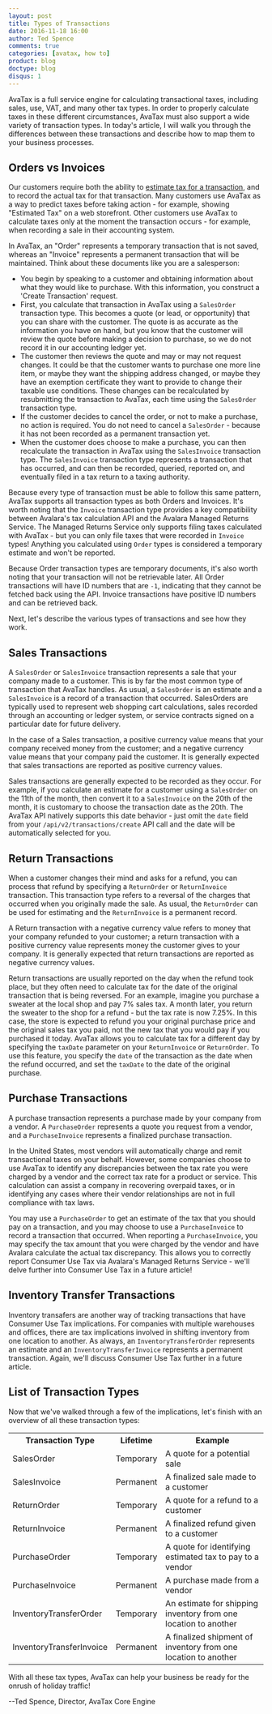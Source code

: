 ```yaml
---
layout: post
title: Types of Transactions
date: 2016-11-18 16:00
author: Ted Spence
comments: true
categories: [avatax, how to]
product: blog
doctype: blog
disqus: 1
---
```


AvaTax is a full service engine for calculating transactional taxes, including sales, use, VAT, and many other tax types.  In order to properly calculate taxes in these different circumstances, AvaTax must also support a wide variety of transaction types.  In today's article, I will walk you through the differences between these transactions and describe how to map them to your business processes.

<h2>Orders vs Invoices</h2>

Our customers require both the ability to <a href="/blog/2016/11/04/estimating-tax-with-rest-v2/">estimate tax for a transaction</a>, and to record the actual tax for that transaction.  Many customers use AvaTax as a way to predict taxes before taking action - for example, showing "Estimated Tax" on a web storefront.  Other customers use AvaTax to calculate taxes only at the moment the transaction occurs - for example, when recording a sale in their accounting system.

In AvaTax, an "Order" represents a temporary transaction that is not saved, whereas an "Invoice" represents a permanent transaction that will be maintained.  Think about these documents like you are a salesperson:

<ul class="normal">
	<li>You begin by speaking to a customer and obtaining information about what they would like to purchase.  With this information, you construct a 'Create Transaction' request.</li>
	<li>First, you calculate that transaction in AvaTax using a <code class="highlighter-rouge">SalesOrder</code> transaction type.  This becomes a quote (or lead, or opportunity) that you can share with the customer.  The quote is as accurate as the information you have on hand, but you know that the customer will review the quote before making a decision to purchase, so we do not record it in our accounting ledger yet.</li>
	<li>The customer then reviews the quote and may or may not request changes.  It could be that the customer wants to purchase one more line item, or maybe they want the shipping address changed, or maybe they have an exemption certificate they want to provide to change their taxable use conditions.  These changes can be recalculated by resubmitting the transaction to AvaTax, each time using the <code class="highlighter-rouge">SalesOrder</code> transaction type.</li>
	<li>If the customer decides to cancel the order, or not to make a purchase, no action is required.  You do not need to cancel a <code class="highlighter-rouge">SalesOrder</code> - because it has not been recorded as a permanent transaction yet.</li>
	<li>When the customer does choose to make a purchase, you can then recalculate the transaction in AvaTax using the <code class="highlighter-rouge">SalesInvoice</code> transaction type.  The <code class="highlighter-rouge">SalesInvoice</code> transaction type represents a transaction that has occurred, and can then be recorded, queried, reported on, and eventually filed in a tax return to a taxing authority.</li>
</ul>

Because every type of transaction must be able to follow this same pattern, AvaTax supports all transaction types as both Orders and Invoices.  It's worth noting that the `Invoice` transaction type provides a key compatibility between Avalara's tax calculation API and the Avalara Managed Returns Service.  The Managed Returns Service only supports filing taxes calculated with AvaTax - but you can only file taxes that were recorded in `Invoice` types!  Anything you calculated using `Order` types is considered a temporary estimate and won't be reported.

Because Order transaction types are temporary documents, it's also worth noting that your transaction will not be retrievable later.  All Order transactions will have ID numbers that are `-1`, indicating that they cannot be fetched back using the API.  Invoice transactions have positive ID numbers and can be retrieved back.

Next, let's describe the various types of transactions and see how they work.

<h2>Sales Transactions</h2>

A `SalesOrder` or `SalesInvoice` transaction represents a sale that your company made to a customer.  This is by far the most common type of transaction that AvaTax handles.  As usual, a `SalesOrder` is an estimate and a `SalesInvoice` is a record of a transaction that occurred.  SalesOrders are typically used to represent web shopping cart calculations, sales recorded through an accounting or ledger system, or service contracts signed on a particular date for future delivery.

In the case of a Sales transaction, a positive currency value means that your company received money from the customer; and a negative currency value means that your company paid the customer.  It is generally expected that sales transactions are reported as positive currency values.

Sales transactions are generally expected to be recorded as they occur.  For example, if you calculate an estimate for a customer using a `SalesOrder` on the 11th of the month, then convert it to a `SalesInvoice` on the 20th of the month, it is customary to choose the transaction date as the 20th.  The AvaTax API natively supports this date behavior - just omit the `date` field from your `/api/v2/transactions/create` API call and the date will be automatically selected for you.

<h2>Return Transactions</h2>

When a customer changes their mind and asks for a refund, you can process that refund by specifying a `ReturnOrder` or `ReturnInvoice` transaction.  This transaction type refers to a reversal of the charges that occurred when you originally made the sale.  As usual, the `ReturnOrder` can be used for estimating and the `ReturnInvoice` is a permanent record.

A Return transaction with a negative currency value refers to money that your company refunded to your customer; a return transaction with a positive currency value represents money the customer gives to your company.  It is generally expected that return transactions are reported as negative currency values.

Return transactions are usually reported on the day when the refund took place, but they often need to calculate tax for the date of the original transaction that is being reversed.  For an example, imagine you purchase a sweater at the local shop and pay 7% sales tax.  A month later, you return the sweater to the shop for a refund - but the tax rate is now 7.25%.  In this case, the store is expected to refund you your original purchase price and the original sales tax you paid, not the new tax that you would pay if you purchased it today.  AvaTax allows you to calculate tax for a different day by specifying the `taxDate` parameter on your `ReturnInvoice` or `ReturnOrder`.  To use this feature, you specify the `date` of the transaction as the date when the refund occurred, and set the `taxDate` to the date of the original purchase.

<h2>Purchase Transactions</h2>

A purchase transaction represents a purchase made by your company from a vendor.  A `PurchaseOrder` represents a quote you request from a vendor, and a `PurchaseInvoice` represents a finalized purchase transaction.

In the United States, most vendors will automatically charge and remit transactional taxes on your behalf.  However, some companies choose to use AvaTax to identify any discrepancies between the tax rate you were charged by a vendor and the correct tax rate for a product or service.  This calculation can assist a company in recovering overpaid taxes, or in identifying any cases where their vendor relationships are not in full compliance with tax laws.

You may use a `PurchaseOrder` to get an estimate of the tax that you should pay on a transaction, and you may choose to use a `PurchaseInvoice` to record a transaction that occurred.  When reporting a `PurchaseInvoice`, you may specify the tax amount that you were charged by the vendor and have Avalara calculate the actual tax discrepancy.  This allows you to correctly report Consumer Use Tax via Avalara's Managed Returns Service - we'll delve further into Consumer Use Tax in a future article!

<h2>Inventory Transfer Transactions</h2>

Inventory transafers are another way of tracking transactions that have Consumer Use Tax implications.  For companies with multiple warehouses and offices, there are tax implications involved in shifting inventory from one location to another.  As always, an `InventoryTransferOrder` represents an estimate and an `InventoryTransferInvoice` represents a permanent transaction.  Again, we'll discuss Consumer Use Tax further in a future article.

<h2>List of Transaction Types</h2>

Now that we've walked through a few of the implications, let's finish with an overview of all these transaction types:

<div class="mobile-table">
	<table class="styled-table">
		<tr>
			<th>Transaction Type</th>
			<th>Lifetime</th>
			<th>Example</th>
		</tr>
		<tr>
			<td>SalesOrder</td>
			<td>Temporary</td>
			<td>A quote for a potential sale</td>
		</tr>
		<tr>
			<td>SalesInvoice</td>
			<td>Permanent</td>
			<td>A finalized sale made to a customer</td>
		</tr>
		<tr>
			<td>ReturnOrder</td>
			<td>Temporary</td>
			<td>A quote for a refund to a customer</td>
		</tr>
		<tr>
			<td>ReturnInvoice</td>
			<td>Permanent</td>
			<td>A finalized refund given to a customer</td>
		</tr>
		<tr>
			<td>PurchaseOrder</td>
			<td>Temporary</td>
			<td>A quote for identifying estimated tax to pay to a vendor</td>
		</tr>
		<tr>
			<td>PurchaseInvoice</td>
			<td>Permanent</td>
			<td>A purchase made from a vendor</td>
		</tr>
		<tr>
			<td>InventoryTransferOrder</td>
			<td>Temporary</td>
			<td>An estimate for shipping inventory from one location to another</td>
		</tr>
		<tr>
			<td>InventoryTransferInvoice</td>
			<td>Permanent</td>
			<td>A finalized shipment of inventory from one location to another</td>
		</tr>
	</table>
</div>

With all these tax types, AvaTax can help your business be ready for the onrush of holiday traffic!

--Ted Spence, Director, AvaTax Core Engine
